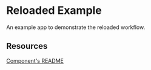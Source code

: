 # Reloaded Example

An example app to demonstrate the reloaded workflow.

## Resources

[Component's README](https://github.com/stuartsierra/component)
